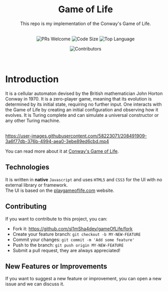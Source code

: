 <div align="center">
    <h1>Game of Life</h1>
    This repo is my implementation of the Conway's Game of Life.
    <br><br>
    <p align="center">
         <img src="https://img.shields.io/badge/PRs-welcome-brightgreen" alt="PRs Welcome"/>
        <img src="https://img.shields.io/github/languages/code-size/sl1mSha4dey/gameOfLife" alt="Code Size"/>
        <img src="https://img.shields.io/github/languages/top/sl1mSha4dey/gameOfLife" alt="Top Language">
    </p>
    <p align="center">
        <img src="https://img.shields.io/github/contributors/sl1mSha4dey/gameOfLife?color=brightgreen" alt="Contributors"/>
    </p>

    
</div>

<br>

# Introduction

It is a cellular automaton devised by the British mathematician John Horton Conway in 1970. It is a zero-player game, meaning that its evolution is determined by its initial state, requiring no further input. One interacts with the Game of Life by creating an initial configuration and observing how it evolves. It is Turing complete and can simulate a universal constructor or any other Turing machine. 
<br>
<br>



https://user-images.githubusercontent.com/58223071/208491909-3a6f77db-376b-4994-aea0-3ebe89ed6cbd.mp4



You can read more about it at [Conway's Game of Life](https://en.wikipedia.org/wiki/Conway%27s_Game_of_Life). <br>

## Technologies

It is written in **native** `Javascript` and uses `HTML5` and `CSS3` for the UI with no external library or framework. <br> 
The UI is based on the [playgameoflife.com](http://playgameoflife.com/) website. <br>

## Contributing 

If you want to contribute to this project, you can:  <br>
-   Fork it: <https://github.com/sl1mSha4dey/gameOfLife/fork>
-   Create your feature branch: `git checkout -b MY-NEW-FEATURE`
-   Commit your changes: `git commit -m 'Add some feature'`
-   Push to the branch: `git push origin MY-NEW-FEATURE`
-   Submit a pull request, they are always appreciated!

## New Features or Improvements

If you want to suggest a new feature or improvement, you can open a new issue and we can discuss it.
